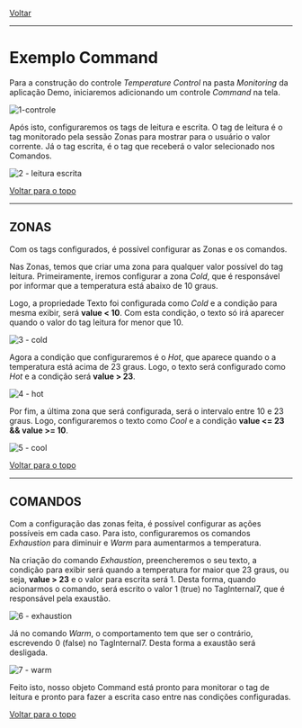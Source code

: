 [Voltar](../connections.md)

________________________________________

# Exemplo Command

Para a construção do controle *Temperature Control* na pasta *Monitoring* da aplicação Demo, iniciaremos adicionando um controle *Command* na tela.

![1-controle](https://cloud.githubusercontent.com/assets/26389485/24566287/4ed0ee32-162f-11e7-9116-131015fe2a34.png)

Após isto, configuraremos os tags de leitura e escrita. O tag de leitura é o tag monitorado pela sessão Zonas para mostrar para o usuário o valor corrente. Já o tag escrita, é o tag que receberá o valor selecionado nos Comandos.

![2 - leitura escrita](https://cloud.githubusercontent.com/assets/26389485/24566290/4edee29e-162f-11e7-997d-28a2211288e3.png)

[Voltar para o topo](command.md)

_______________________________________

## ZONAS

Com os tags configurados, é possível configurar as Zonas e os comandos.

Nas Zonas, temos que criar uma zona para qualquer valor possível do tag leitura.
Primeiramente, iremos configurar a zona *Cold*, que é responsável por informar que a temperatura está abaixo de 10 graus.

Logo, a propriedade Texto foi configurada como *Cold* e a condição para  mesma exibir, será **value < 10**.
Com esta condição, o texto só irá aparecer quando o valor do tag leitura for menor que 10.

![3 - cold](https://cloud.githubusercontent.com/assets/26389485/24566288/4ed5cfc4-162f-11e7-9626-9ad762961b6a.png)

Agora a condição que configuraremos é o *Hot*, que aparece quando o a temperatura está acima de 23 graus. Logo, o texto será configurado como *Hot* e a condição será **value > 23**.

![4 - hot](https://cloud.githubusercontent.com/assets/26389485/24566289/4eda9ab8-162f-11e7-8f29-98ccc2ab9e53.png)

Por fim, a última zona que será configurada, será o intervalo entre 10 e 23 graus. Logo, configuraremos o texto como *Cool* e a condição **value <= 23 && value >= 10**.

![5 - cool](https://cloud.githubusercontent.com/assets/26389485/24566284/4e7abf30-162f-11e7-840d-ee0f946c7e31.png)

[Voltar para o topo](command.md)

_______________________________________

## COMANDOS

Com a configuração das zonas feita, é possível configurar as ações possíveis em cada caso. Para isto, configuraremos os comandos *Exhaustion* para diminuir e *Warm* para aumentarmos a temperatura.

Na criação do comando *Exhaustion*, preencheremos o seu texto, a condição para exibir será quando a temperatura for maior que 23 graus, ou seja, **value > 23** e o valor para escrita será 1. Desta forma, quando acionarmos o comando, será escrito o valor 1 (true) no TagInternal7, que é responsável pela exaustão.

![6 - exhaustion](https://cloud.githubusercontent.com/assets/26389485/24566285/4e9d5bbc-162f-11e7-94de-d8f3e73cf251.png)

Já no comando *Warm*, o comportamento tem que ser o contrário, escrevendo 0 (false) no TagInternal7. Desta forma a exaustão será desligada.

![7 - warm](https://cloud.githubusercontent.com/assets/26389485/24566286/4ec13a78-162f-11e7-904c-93d0550a0966.png)

Feito isto, nosso objeto Command está pronto para monitorar o tag de leitura e pronto para fazer a escrita caso entre nas condições configuradas.

[Voltar para o topo](command.md)